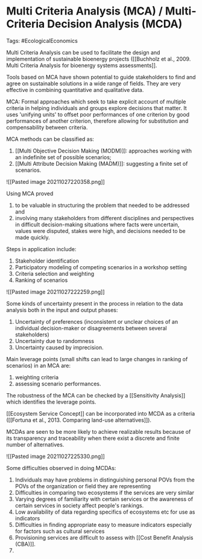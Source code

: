 # Multi Criteria Analysis (MCA) / Multi-Criteria Decision Analysis (MCDA)

Tags: #EcologicalEconomics 

Multi Criteria Analysis can be used to facilitate the design and implementation of sustainable bioenergy projects ([[Buchholz et al., 2009. Multi Criteria Analysis for bioenergy systems assessments]].

Tools based on MCA have shown potential to guide stakeholders to find and agree on sustainable solutions in a wide range of fields. They are very effective in combining quantitative and qualitative data.

MCA: Formal approaches which seek to take explicit account of multiple criteria in helping individuals and groups explore decisions that matter. 
It uses 'unifying units' to offset poor performances of one criterion by good performances of another criterion, therefore allowing for substitution and compensability between criteria.

MCA methods can be classified as:
1. [[Multi Objective Decision Making (MODM)]]: approaches working with an indefinite set of possible scenarios;
2. [[Multi Attribute Decision Making (MADM)]]: suggesting a finite set of scenarios.

![[Pasted image 20211027220358.png]]

Using MCA proved
1. to be valuable in structuring the problem that needed to be addressed and
2. involving many stakeholders from different disciplines and perspectives 
in difficult decision-making situations where facts were uncertain, values were disputed, stakes were high, and decisions needed to be made quickly.

Steps in application include:
1. Stakeholder identification
2. Participatory modeling of competing scenarios in a workshop setting
3. Criteria selection and weighting
4. Ranking of scenarios

![[Pasted image 20211027222259.png]]

Some kinds of uncertainty present in the process in relation to the data analysis both in the input and output phases:
1. Uncertainty of preferences (inconsistent or unclear choices of an individual decision-maker or disagreements between several stakeholders)
2. Uncertainty due to randomness
3. Uncertainty caused by imprecision.

Main leverage points (small shifts can lead to large changes in ranking of scenarios) in an MCA are:
1. weighting criteria
2. assessing scenario performances.

The robustness of the MCA can be checked by a [[Sensitivity Analysis]] which identifies the leverage points.

[[Ecosystem Service Concept]] can be incorporated into MCDA as a criteria ([[Fortuna et al., 2013. Comparing land-use alternatives]]).

MCDAs are seen to be more likely to achieve realizable results because of its transparency and traceability when there exist a discrete and finite number of alternatives.

![[Pasted image 20211027225330.png]]

Some difficulties observed in doing MCDAs:
1. Individuals may have problems in distinguishing personal POVs from the POVs of the organization or field they are representing
2. Difficulties in comparing two ecosystems if the services are very similar
3. Varying degrees of familiarity with certain services or the awareness of certain services in society affect people's rankings.
4. Low availability of data regarding specifics of ecosystems etc for use as indicators
5. Difficulties in finding appropriate easy to measure indicators especially for factors such as cultural services
6. Provisioning services are difficult to assess with [[Cost Benefit Analysis (CBA)]].
7. 